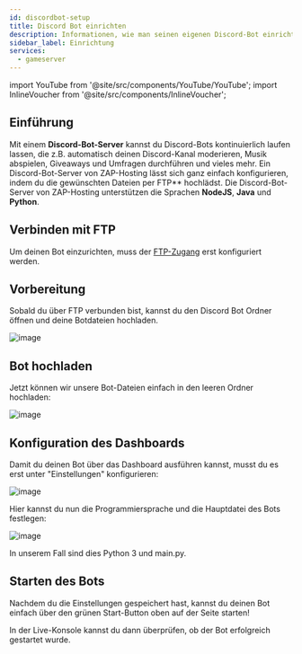 ```yaml
---
id: discordbot-setup
title: Discord Bot einrichten
description: Informationen, wie man seinen eigenen Discord-Bot einrichtet - ZAP-Hosting.com documentation
sidebar_label: Einrichtung
services:
  - gameserver
---
```


import YouTube from '@site/src/components/YouTube/YouTube';
import InlineVoucher from '@site/src/components/InlineVoucher';

## Einführung

Mit einem **Discord-Bot-Server** kannst du Discord-Bots kontinuierlich laufen lassen, die z.B. automatisch deinen Discord-Kanal moderieren, Musik abspielen, Giveaways und Umfragen durchführen und vieles mehr. Ein Discord-Bot-Server von ZAP-Hosting lässt sich ganz einfach konfigurieren, indem du die gewünschten Dateien per FTP** hochlädst. Die Discord-Bot-Server von ZAP-Hosting unterstützen die Sprachen **NodeJS**, **Java** und **Python**.

<YouTube videoId="OoKA8UJ_N5A" title="Wie man einen Discord-Bot-Server einrichtet und Bot-Dateien hochlädt!" description="Hast du das Gefühl, dass du etwas besser verstehst, wenn du es in Aktion siehst? Wir haben etwas für dich! Tauche ab in unser Video, welches alles für dich zusammenfasst. Egal, ob du es eilig hast oder einfach nur Informationen auf möglichst verständliche Art und Weise aufnehmen möchtest!"/>

<InlineVoucher />

## Verbinden mit FTP

Um deinen Bot einzurichten, muss der [FTP-Zugang](gameserver-ftpaccess.md) erst konfiguriert werden.

## Vorbereitung

Sobald du über FTP verbunden bist, kannst du den Discord Bot Ordner öffnen und deine Botdateien hochladen.

![image](https://user-images.githubusercontent.com/26007280/194344056-2bc1440e-9142-42d1-962d-3b5edfe7ff03.png)

## Bot hochladen

Jetzt können wir unsere Bot-Dateien einfach in den leeren Ordner hochladen:

![image](https://user-images.githubusercontent.com/26007280/194344097-9c90b5f0-3707-4409-9c39-3246c6f84d11.png)

## Konfiguration des Dashboards

Damit du deinen Bot über das Dashboard ausführen kannst, musst du es erst unter "Einstellungen" konfigurieren:

![image](https://user-images.githubusercontent.com/26007280/194344145-090a5b3e-36b3-4163-83d7-95fa03561f61.png)

Hier kannst du nun die Programmiersprache und die Hauptdatei des Bots festlegen:

![image](https://user-images.githubusercontent.com/26007280/194344211-015a0eb9-4ee0-4a93-8f9e-7f42d6921b11.png)

In unserem Fall sind dies Python 3 und main.py.

## Starten des Bots

Nachdem du die Einstellungen gespeichert hast, kannst du deinen Bot einfach über den grünen Start-Button oben auf der Seite starten!

In der Live-Konsole kannst du dann überprüfen, ob der Bot erfolgreich gestartet wurde.